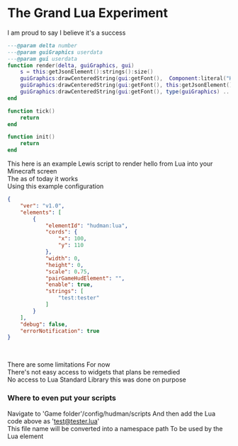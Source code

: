 <?--
Copyright (C) 2024  Tete

This program is free software: you can redistribute it and/or modify
it under the terms of the GNU General Public License as published by
the Free Software Foundation, either version 3 of the License, or
(at your option) any later version.

This program is distributed in the hope that it will be useful,
but WITHOUT ANY WARRANTY; without even the implied warranty of
MERCHANTABILITY or FITNESS FOR A PARTICULAR PURPOSE.  See the
GNU General Public License for more details.

You should have received a copy of the GNU General Public License
along with this program.  If not, see "https://www.gnu.org/licenses/"
--?>
# The Grand Lua Experiment
I am proud to say I believe it's a success 

```lua
---@param delta number
---@param guiGraphics userdata
---@param gui userdata
function render(delta, guiGraphics, gui)
    s = this:getJsonElement():strings():size()
    guiGraphics:drawCenteredString(gui:getFont(),  Component:literal("Hello from Lua"), 100, 200, 0xFFFFFF)
    guiGraphics:drawCenteredString(gui:getFont(), this:getJsonElement():strings():get(s-1), 100, 210, 0xFFFFFF)
    guiGraphics:drawCenteredString(gui:getFont(), type(guiGraphics) .. ' '.. type(gui:getFont()), 100, 220, 0xFFFFFF)
end

function tick()
    return
end

function init()
    return
end
```
This here is an example Lewis script to render hello from Lua into your Minecraft screen<br>
The as of today it works<br>
Using this example configuration

```json
{
    "ver": "v1.0",
    "elements": [
        {
            "elementId": "hudman:lua",
            "cords": {
                "x": 100,
                "y": 110
            },
            "width": 0,
            "height": 0,
            "scale": 0.75,
            "pairGameHudElement": "",
            "enable": true,
            "strings": [
                "test:tester"
            ]
        }
    ],
    "debug": false,
    "errorNotification": true
}
```

<br>

There are some limitations For now<br>
There's not easy access to widgets that plans be remedied<br>
No access to Lua Standard Library this was done on purpose 

### Where to even put your scripts
Navigate to 'Game folder'/config/hudman/scripts
And then add the Lua code above as 'test@tester.lua'     
This file name will be converted into a namespace path To be used by the Lua element 